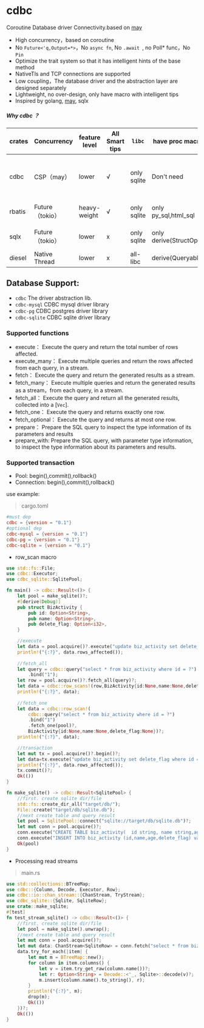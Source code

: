 # cdbc
Coroutine Database driver Connectivity.based on [may](https://github.com/Xudong-Huang/may)

* High concurrency，based on coroutine
* No ``` Future<'q,Output=*> ```，No ``` async fn ```, No ```.await ```, no Poll* func，No ```Pin``` 
* Optimize the trait system so that it has intelligent hints of the base method
* NativeTls and TCP connections are supported
* Low coupling，The database driver and the abstraction layer are designed separately
* Lightweight, no over-design, only have macro with intelligent tips
* Inspired by golang, [may](https://github.com/Xudong-Huang/may), sqlx


##### Why cdbc ？
| crates | Concurrency     | feature level | All Smart tips | ```libc```  | have proc macro      | separation  driver | support env/crates                                                                          |
|--------|-----------------|---------------|----------------|-----------|----------------------|----------------------|---------------------------------------------------------------------------------------------|
| cdbc   | CSP（may）        | lower         | √              | only sqlite | Don't need           | √    | ```may```, ```may_future```, ```may-http```, ```native-thread```,```tokio-spawn_blocking``` |
| rbatis | Future（tokio）   | heavy-weight  | √              | only sqlite | only py_sql,html_sql | x    | tokio, async_std, smol                                                                      |
| sqlx   | Future（tokio）   | lower         | x              | only sqlite | only derive(StructOpt) | x    | tokio, async_std, smol                                                                      |
| diesel | Native Thread   | lower         | x              | all-libc  | derive(Queryable)  | x    | native thread                                                                               |


## Database Support:
* ```cdbc```         The driver abstraction lib.
* ```cdbc-mysql```   CDBC mysql driver library
* ```cdbc-pg```      CDBC postgres driver library
* ```cdbc-sqlite```  CDBC sqlite driver library


### Supported functions
* execute： Execute the query and return the total number of rows affected.
* execute_many： Execute multiple queries and return the rows affected from each query, in a stream.
* fetch：   Execute the query and return the generated results as a stream.
* fetch_many： Execute multiple queries and return the generated results as a stream，from each query, in a stream.
* fetch_all： Execute the query and return all the generated results, collected into a [`Vec`].
* fetch_one： Execute the query and returns exactly one row.
* fetch_optional： Execute the query and returns at most one row.
* prepare： Prepare the SQL query to inspect the type information of its parameters and results
* prepare_with: Prepare the SQL query, with parameter type information, to inspect the type information about its parameters and results.

### Supported transaction
* Pool:       begin(),commit(),rollback()
* Connection: begin(),commit(),rollback()



use example:

> cargo.toml
```toml
#must dep
cdbc = {version = "0.1"}
#optional dep
cdbc-mysql = {version = "0.1"}
cdbc-pg = {version = "0.1"}
cdbc-sqlite = {version = "0.1"}
```
* row_scan macro
```rust
use std::fs::File;
use cdbc::Executor;
use cdbc_sqlite::SqlitePool;

fn main() -> cdbc::Result<()> {
    let pool = make_sqlite()?;
    #[derive(Debug)]
    pub struct BizActivity {
        pub id: Option<String>,
        pub name: Option<String>,
        pub delete_flag: Option<i32>,
    }

    //execute
    let data = pool.acquire()?.execute("update biz_activity set delete_flag where id = \"1\"")?;
    println!("{:?}", data.rows_affected());
    
    //fetch_all
    let query = cdbc::query("select * from biz_activity where id = ?")
        .bind("1");
    let row = pool.acquire()?.fetch_all(query)?;
    let data = cdbc::row_scans!(row,BizActivity{id:None,name:None,delete_flag:None})?;
    println!("{:?}", data);
    
    //fetch_one
    let data = cdbc::row_scan!(
        cdbc::query("select * from biz_activity where id = ?")
        .bind("1")
        .fetch_one(pool)?,
        BizActivity{id:None,name:None,delete_flag:None})?;
    println!("{:?}", data);

    //transaction
    let mut tx = pool.acquire()?.begin()?;
    let data=tx.execute("update biz_activity set delete_flag where id = \"1\"")?;
    println!("{:?}", data.rows_affected());
    tx.commit()?;
    Ok(())
}

fn make_sqlite() -> cdbc::Result<SqlitePool> {
    //first. create sqlite dir/file
    std::fs::create_dir_all("target/db/");
    File::create("target/db/sqlite.db");
    //next create table and query result
    let pool = SqlitePool::connect("sqlite://target/db/sqlite.db")?;
    let mut conn = pool.acquire()?;
    conn.execute("CREATE TABLE biz_activity(  id string, name string,age int, delete_flag int) ");
    conn.execute("INSERT INTO biz_activity (id,name,age,delete_flag) values (\"1\",\"1\",1,0)");
    Ok(pool)
}
```

* Processing read streams
> main.rs
```rust
use std::collections::BTreeMap;
use cdbc::{Column, Decode, Executor, Row};
use cdbc::io::chan_stream::{ChanStream, TryStream};
use cdbc_sqlite::{Sqlite, SqliteRow};
use crate::make_sqlite;
#[test]
fn test_stream_sqlite() -> cdbc::Result<()> {
    //first. create sqlite dir/file
    let pool = make_sqlite().unwrap();
    //next create table and query result
    let mut conn = pool.acquire()?;
    let mut data: ChanStream<SqliteRow> = conn.fetch("select * from biz_activity;");
    data.try_for_each(|item| {
        let mut m = BTreeMap::new();
        for column in item.columns() {
            let v = item.try_get_raw(column.name())?;
            let r: Option<String> = Decode::<'_, Sqlite>::decode(v)?;
            m.insert(column.name().to_string(), r);
        }
        println!("{:?}", m);
        drop(m);
        Ok(())
    })?;
    Ok(())
}
```
